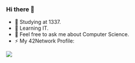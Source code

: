 ### Hi there 👋

- 🔭 Studying at 1337.
- 🌱 Learning IT.
- 💬 Feel free to ask me about Computer Science.
- ⚡ My 42Network Profile:

![](https://badge42.herokuapp.com/api/stats/nelidris?privacyName=true)
